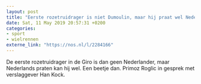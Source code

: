 ```yaml
---
layout: post
title: "Eerste rozetruidrager is niet Dumoulin, maar hij praat wel Nederlands"
date: Sat, 11 May 2019 20:57:31 +0200
categories: 
- sport 
- wielrennen 
externe_link: "https://nos.nl/l/2284166"
---
```


De eerste rozetruidrager in de Giro is dan geen Nederlander, maar Nederlands praten kan hij wel. Een beetje dan. Primoz Roglic in gesprek met verslaggever Han Kock.
